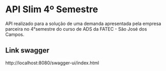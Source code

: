 # API Slim 4º Semestre
API realizado para a solução de uma demanda apresentada pela empresa parceira no 4°semestre do curso de ADS da FATEC - São José dos Campos.


## Link swagger

http://localhost:8080/swagger-ui/index.html